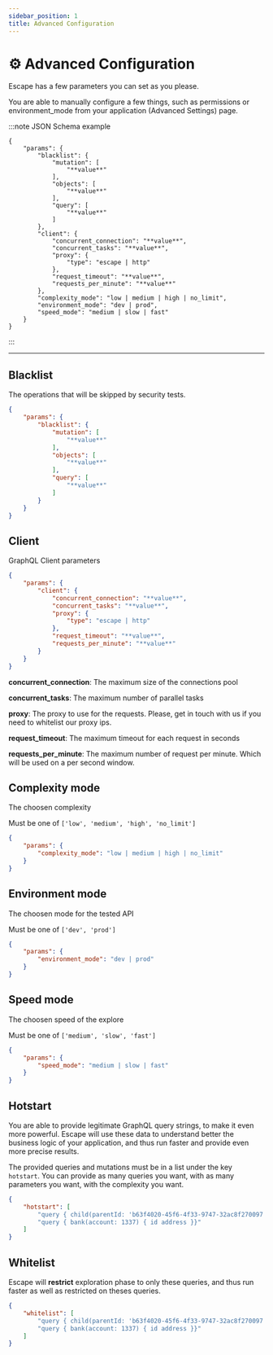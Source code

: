 ```yaml
---
sidebar_position: 1
title: Advanced Configuration
---
```


# ⚙️ Advanced Configuration

Escape has a few parameters you can set as you please.

You are able to manually configure a few things, such as permissions or environment_mode from your application (Advanced Settings) page.

:::note JSON Schema example

```
{
    "params": {
        "blacklist": {
            "mutation": [
                "**value**"
            ],
            "objects": [
                "**value**"
            ],
            "query": [
                "**value**"
            ]
        },
        "client": {
            "concurrent_connection": "**value**",
            "concurrent_tasks": "**value**",
            "proxy": {
                "type": "escape | http"
            },
            "request_timeout": "**value**",
            "requests_per_minute": "**value**"
        },
        "complexity_mode": "low | medium | high | no_limit",
        "environment_mode": "dev | prod",
        "speed_mode": "medium | slow | fast"
    }
}
```

:::

***



## Blacklist

The operations that will be skipped by security tests.

```JSON
{
    "params": {
        "blacklist": {
            "mutation": [
                "**value**"
            ],
            "objects": [
                "**value**"
            ],
            "query": [
                "**value**"
            ]
        }
    }
}
```



## Client

GraphQL Client parameters

```JSON
{
    "params": {
        "client": {
            "concurrent_connection": "**value**",
            "concurrent_tasks": "**value**",
            "proxy": {
                "type": "escape | http"
            },
            "request_timeout": "**value**",
            "requests_per_minute": "**value**"
        }
    }
}
```

**concurrent_connection**: The maximum size of the connections pool

**concurrent_tasks**: The maximum number of parallel tasks

**proxy**: The proxy to use for the requests. Please, get in touch with us if you need to whitelist our proxy ips.

**request_timeout**: The maximum timeout for each request in seconds

**requests_per_minute**: The maximum number of request per minute. Which will be used on a per second window.



## Complexity mode

The choosen complexity

Must be one of `['low', 'medium', 'high', 'no_limit']`

```JSON
{
    "params": {
        "complexity_mode": "low | medium | high | no_limit"
    }
}
```



## Environment mode

The choosen mode for the tested API

Must be one of `['dev', 'prod']`

```JSON
{
    "params": {
        "environment_mode": "dev | prod"
    }
}
```



## Speed mode

The choosen speed of the explore

Must be one of `['medium', 'slow', 'fast']`

```JSON
{
    "params": {
        "speed_mode": "medium | slow | fast"
    }
}
```



## Hotstart

You are able to provide legitimate GraphQL query strings, to make it even more powerful. Escape will use these data to understand better the business logic of your application, and thus run faster and provide even more precise results.

The provided queries and mutations must be in a list under the key `hotstart`. You can provide as many queries you want, with as many parameters you want, with the complexity you want.

```JSON
{
    "hotstart": [
        "query { child(parentId: 'b63f4020-45f6-4f33-9747-32ac8f270097' ) { id name birthdate }}",
        "query { bank(account: 1337) { id address }}"
    ]
}
```

## Whitelist

Escape will **restrict** exploration phase to only these queries, and thus run faster as well as restricted on theses queries.

```JSON
{
    "whitelist": [
        "query { child(parentId: 'b63f4020-45f6-4f33-9747-32ac8f270097' ) { id name birthdate }}",
        "query { bank(account: 1337) { id address }}"
    ]
}
```